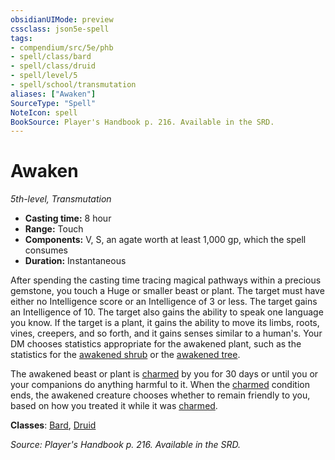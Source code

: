 ```yaml
---
obsidianUIMode: preview
cssclass: json5e-spell
tags:
- compendium/src/5e/phb
- spell/class/bard
- spell/class/druid
- spell/level/5
- spell/school/transmutation
aliases: ["Awaken"]
SourceType: "Spell"
NoteIcon: spell
BookSource: Player's Handbook p. 216. Available in the SRD.
---
```

# Awaken
*5th-level, Transmutation*  

- **Casting time:** 8 hour
- **Range:** Touch
- **Components:** V, S, an agate worth at least 1,000 gp, which the spell consumes
- **Duration:** Instantaneous

After spending the casting time tracing magical pathways within a precious gemstone, you touch a Huge or smaller beast or plant. The target must have either no Intelligence score or an Intelligence of 3 or less. The target gains an Intelligence of 10. The target also gains the ability to speak one language you know. If the target is a plant, it gains the ability to move its limbs, roots, vines, creepers, and so forth, and it gains senses similar to a human's. Your DM chooses statistics appropriate for the awakened plant, such as the statistics for the [awakened shrub](/2-Mechanics/CLI/bestiary/plant/awakened-shrub.md) or the [awakened tree](/2-Mechanics/CLI/bestiary/plant/awakened-tree.md).

The awakened beast or plant is [charmed](/2-Mechanics/CLI/rules/conditions.md#charmed) by you for 30 days or until you or your companions do anything harmful to it. When the [charmed](/2-Mechanics/CLI/rules/conditions.md#charmed) condition ends, the awakened creature chooses whether to remain friendly to you, based on how you treated it while it was [charmed](/2-Mechanics/CLI/rules/conditions.md#charmed).

**Classes**: [Bard](/2-Mechanics/CLI/classes/bard.md), [Druid](/2-Mechanics/CLI/classes/druid.md)

*Source: Player's Handbook p. 216. Available in the SRD.*